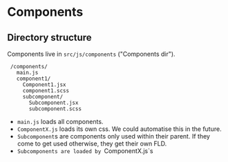 # Components

## Directory structure

Components live in `src/js/components` ("Components dir").

     /components/
       main.js
       component1/
         Component1.jsx
         component1.scss
         subcomponent/
           Subcomponent.jsx
           subcomponent.scss

- `main.js` loads all components.
- `ComponentX.js` loads its own css. We could automatise this in the future.
- `Subcomponent`s are components only used within their parent. If they come to get used otherwise, they get their own FLD.
- `Subcomponents are loaded by `ComponentX.js`s 
